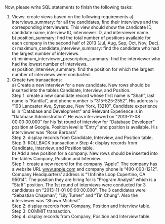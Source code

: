 Now, please write SQL statements to finish the following tasks:
1. Views: create views based on the following requirements
a) interviews_summary: for all the candidates, find their interviews and the
corresponding interviewers. This view should show the candidate ID, candidate
name, interview ID, interviewer ID, and interviewer name.<br/>
b) position_summary: find the total number of positions available for each company in
the second half of 2013 (Jul, Aug, Sep, Oct, Nov, Dec).<br/>
c) maximum_candidate_interview_summary: find the candidate who had the largest
number of interviews.<br/>
d) minimum_interviewer_prescription_summary: find the interviewer who had the
lowest number of interviews.<br/>
e) position_interview_summary: find the position for which the largest number of
interviews were conducted.<br/>
2. Create two transactions:<br/>
a) Create a new interview for a new candidate. New rows should be inserted into the
tables Candidate, Interview, and Position.<br/>
Step 1: create a new candidate record whose first name is “Shah”, last name is
“Kantilal”, and phone number is “315-525-2552”. His address is “193 Lancaster Ave,
Syracuse, New York, 13210”. Candidate experience is in “Database and
Development” and Relevant Experience is in “Database Administration”. He was
interviewed on “2013-11-08 00:00:00.000” for his 1st round of interview for
“Database Developer” position at Google. Position level is “Entry” and position is
available. His interviewer was “Rose Barbara”.<br/>
Step 2: display records from Candidate, Interview, and Position table.<br/>
Step 3: ROLLBACK transaction.v
Step 4: display records from Candidate, Interview, and Position table.<br/>
b) Add a new position for a company. New rows should be inserted into the tables
Company, Position and Interview.<br/>
Step 1: create a new record for the company “Apple”. The company has a website
URL www.apple.com and company phone is “400-000-1212”. Company
Headquarters’ address is “1 Infinite Loop Cupertino, CA 95014”. The position they
are hiring for is “Program Analyst” which is a “Staff” position. The 1st round of
interviews were conducted for 3 candidates on “2013-11-01 00:00:00.000”. The 3
candidates were “Sebastian Chapman”, “Lily Turner” and “Tin Chung”. Also the
interviewer was “Shawn Micheal”<br/>
Step 2: display records from Company, Position and Interview table.<br/>
Step 3: COMMIT transaction.<br/>
Step 4: display records from Company, Position and Interview table.<br/>
